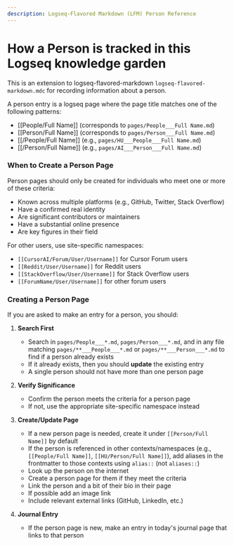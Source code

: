 ```yaml
---
description: Logseq-Flavored Markdown (LFM) Person Reference
---
```

# How a Person is tracked in this Logseq knowledge garden
This is an extension to logseq-flavored-markdown `logseq-flavored-markdown.mdc` for recording information about a person.

A person entry is a logseq page where the page title matches one of the following patterns:
- [[People/Full Name]] (corresponds to `pages/People___Full Name.md`)
- [[Person/Full Name]] (corresponds to `pages/Person___Full Name.md`)
- [[<AnyNamespace>/People/Full Name]] (e.g., `pages/HU___People___Full Name.md`)
- [[<AnyNamespace>/Person/Full Name]] (e.g., `pages/AI___Person___Full Name.md`)

### When to Create a Person Page

Person pages should only be created for individuals who meet one or more of these criteria:
- Known across multiple platforms (e.g., GitHub, Twitter, Stack Overflow)
- Have a confirmed real identity
- Are significant contributors or maintainers
- Have a substantial online presence
- Are key figures in their field

For other users, use site-specific namespaces:
- `[[CursorAI/Forum/User/Username]]` for Cursor Forum users
- `[[Reddit/User/Username]]` for Reddit users
- `[[StackOverflow/User/Username]]` for Stack Overflow users
- `[[ForumName/User/Username]]` for other forum users

### Creating a Person Page

If you are asked to make an entry for a person, you should:

1. **Search First**
   - Search in `pages/People___*.md`, `pages/Person___*.md`, and in any file matching `pages/**___People___*.md` or `pages/**___Person___*.md` to find if a person already exists
   - If it already exists, then you should **update** the existing entry
   - A single person should not have more than one person page

2. **Verify Significance**
   - Confirm the person meets the criteria for a person page
   - If not, use the appropriate site-specific namespace instead

3. **Create/Update Page**
   - If a new person page is needed, create it under `[[Person/Full Name]]` by default
   - If the person is referenced in other contexts/namespaces (e.g., `[[People/Full Name]]`, `[[HU/Person/Full Name]]`), add aliases in the frontmatter to those contexts using `alias::` (not `aliases::`)
   - Look up the person on the internet
   - Create a person page for them if they meet the criteria
   - Link the person and a bit of their bio in their page
   - If possible add an image link
   - Include relevant external links (GitHub, LinkedIn, etc.)

4. **Journal Entry**
   - If the person page is new, make an entry in today's journal page that links to that person

